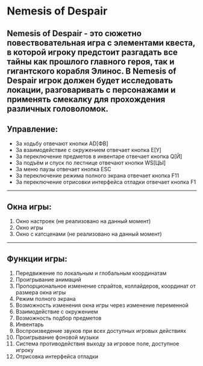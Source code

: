 # Nemesis of Despair
Nemesis of Despair - это сюжетно повествовательная игра с элементами квеста, в которой игроку предстоит разгадать все
тайны как прошлого главного героя, так и гигантского корабля Элинос.
В Nemesis of Despair игрок должен будет исследовать локации, разговаривать с персонажами и применять смекалку для
прохождения различных головоломок.
-----

## Управление:
- За ходьбу отвечают кнопки AD[ФВ]
- За взаимодействие с окружением отвечает кнопка E[У]
- За переключение предметов в инвентаре отвечает кнопка Q[Й]
- За подъём и спуск по лестнице отвечают кнопки WS[ЦЫ]
- За меню паузы отвечает кнопка ESC
- За переключение режима полного экрана отвечает кнопка F11
- За переключение отрисовки интерфейса отладки отвечает кнопка F1
-----

## Окна игры:
1. Окно настроек (не реализовано на данный момент)
2. Окно игры
3. Окно с катсценами (не реализовано на данный момент)
-----

## Функции игры:
1. Передвижение по локальным и глобальным координатам
2. Проигрывание анимаций
3. Пропорциональное изменение спрайтов, коллайдеров, координат от размера окна игры
4. Режим полного экрана
5. Возможность изменения окна игры через изменение переменной
6. Взаимодействие с окружением
7. Возможность подбор предметов
8. Инвентарь
9. Воспроизведение звуков при всех доступных игровых действиях
10. Проигрывание фоновой музыки
11. Система противодействия выходу за игровое поле, доступное игроку
12. Отрисовка интерфейса отладки
